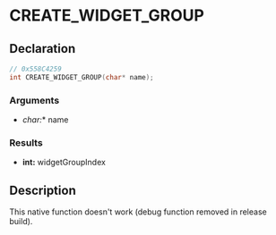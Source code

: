 # CREATE_WIDGET_GROUP

## Declaration
```cpp
// 0x558C4259
int CREATE_WIDGET_GROUP(char* name);
```

### Arguments
- **char*:** name

### Results
- **int:** widgetGroupIndex

## Description
This native function doesn't work (debug function removed in release build).